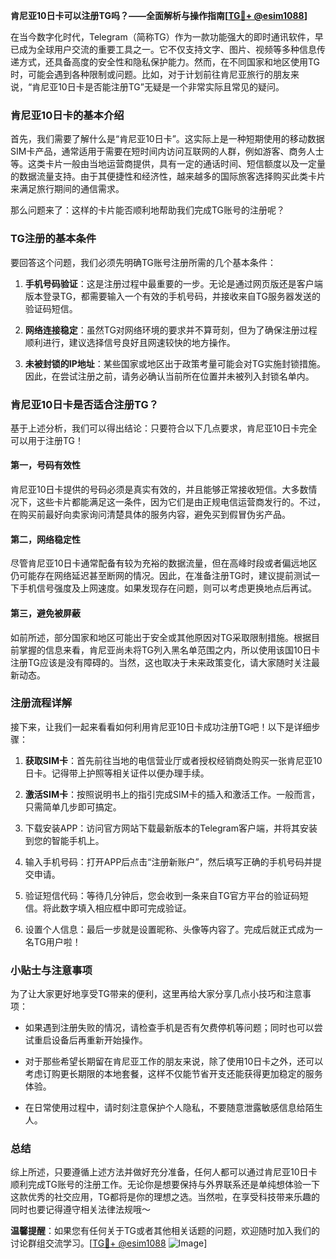**肯尼亚10日卡可以注册TG吗？——全面解析与操作指南[[TG💪+ @esim1088](https://t.me/s/esim1088)]**

在当今数字化时代，Telegram（简称TG）作为一款功能强大的即时通讯软件，早已成为全球用户交流的重要工具之一。它不仅支持文字、图片、视频等多种信息传递方式，还具备高度的安全性和隐私保护能力。然而，在不同国家和地区使用TG时，可能会遇到各种限制或问题。比如，对于计划前往肯尼亚旅行的朋友来说，“肯尼亚10日卡是否能注册TG”无疑是一个非常实际且常见的疑问。

### 肯尼亚10日卡的基本介绍

首先，我们需要了解什么是“肯尼亚10日卡”。这实际上是一种短期使用的移动数据SIM卡产品，通常适用于需要在短时间内访问互联网的人群，例如游客、商务人士等。这类卡片一般由当地运营商提供，具有一定的通话时间、短信额度以及一定量的数据流量支持。由于其便捷性和经济性，越来越多的国际旅客选择购买此类卡片来满足旅行期间的通信需求。

那么问题来了：这样的卡片能否顺利地帮助我们完成TG账号的注册呢？

### TG注册的基本条件

要回答这个问题，我们必须先明确TG账号注册所需的几个基本条件：

1. **手机号码验证**：这是注册过程中最重要的一步。无论是通过网页版还是客户端版本登录TG，都需要输入一个有效的手机号码，并接收来自TG服务器发送的验证码短信。
   
2. **网络连接稳定**：虽然TG对网络环境的要求并不算苛刻，但为了确保注册过程顺利进行，建议选择信号良好且网速较快的地方操作。

3. **未被封锁的IP地址**：某些国家或地区出于政策考量可能会对TG实施封锁措施。因此，在尝试注册之前，请务必确认当前所在位置并未被列入封锁名单内。

### 肯尼亚10日卡是否适合注册TG？

基于上述分析，我们可以得出结论：只要符合以下几点要求，肯尼亚10日卡完全可以用于注册TG！

#### 第一，号码有效性
肯尼亚10日卡提供的号码必须是真实有效的，并且能够正常接收短信。大多数情况下，这些卡片都能满足这一条件，因为它们是由正规电信运营商发行的。不过，在购买前最好向卖家询问清楚具体的服务内容，避免买到假冒伪劣产品。

#### 第二，网络稳定性
尽管肯尼亚10日卡通常配备有较为充裕的数据流量，但在高峰时段或者偏远地区仍可能存在网络延迟甚至断网的情况。因此，在准备注册TG时，建议提前测试一下手机信号强度及上网速度。如果发现存在问题，则可以考虑更换地点后再试。

#### 第三，避免被屏蔽
如前所述，部分国家和地区可能出于安全或其他原因对TG采取限制措施。根据目前掌握的信息来看，肯尼亚尚未将TG列入黑名单范围之内，所以使用该国10日卡注册TG应该是没有障碍的。当然，这也取决于未来政策变化，请大家随时关注最新动态。

### 注册流程详解

接下来，让我们一起来看看如何利用肯尼亚10日卡成功注册TG吧！以下是详细步骤：

1. **获取SIM卡**：首先前往当地的电信营业厅或者授权经销商处购买一张肯尼亚10日卡。记得带上护照等相关证件以便办理手续。

2. **激活SIM卡**：按照说明书上的指引完成SIM卡的插入和激活工作。一般而言，只需简单几步即可搞定。

3. 下载安装APP：访问官方网站下载最新版本的Telegram客户端，并将其安装到您的智能手机上。

4. 输入手机号码：打开APP后点击“注册新账户”，然后填写正确的手机号码并提交申请。

5. 验证短信代码：等待几分钟后，您会收到一条来自TG官方平台的验证码短信。将此数字填入相应框中即可完成验证。

6. 设置个人信息：最后一步就是设置昵称、头像等内容了。完成后就正式成为一名TG用户啦！

### 小贴士与注意事项

为了让大家更好地享受TG带来的便利，这里再给大家分享几点小技巧和注意事项：

- 如果遇到注册失败的情况，请检查手机是否有欠费停机等问题；同时也可以尝试重启设备后再重新开始操作。
  
- 对于那些希望长期留在肯尼亚工作的朋友来说，除了使用10日卡之外，还可以考虑订购更长期限的本地套餐，这样不仅能节省开支还能获得更加稳定的服务体验。

- 在日常使用过程中，请时刻注意保护个人隐私，不要随意泄露敏感信息给陌生人。

### 总结

综上所述，只要遵循上述方法并做好充分准备，任何人都可以通过肯尼亚10日卡顺利完成TG账号的注册工作。无论你是想要保持与外界联系还是单纯想体验一下这款优秀的社交应用，TG都将是你的理想之选。当然啦，在享受科技带来乐趣的同时也要记得遵守相关法律法规哦～ 

**温馨提醒**：如果您有任何关于TG或者其他相关话题的问题，欢迎随时加入我们的讨论群组交流学习。[[TG💪+ @esim1088](https://t.me/s/esim1088) ![Image](https://i.postimg.cc/4NQfJmqS/Snipaste-2025-05-13-00-14-12.png)]
